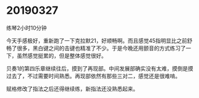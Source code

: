 # 20190327

练琴2小时10分钟

今天手感极好，重新跑了一下克拉默21，好顺畅啊。而且感觉45指明显比之前舒畅了很多，黑白键之间的击键也精准了不少。于是今晚还用颤音的方式练习了一下，虽然感觉挺累的，但是整体感觉很好。

贝奏1的第四乐章继续往后，摸到了再现部。中间发展部确实没有太难，摸倒是摸过去了，不过需要时间熟悉。再现部依然有那些三对二，感觉还是很难啃。

赋格修改了指法之后还得继续练，新指法还没熟悉起来。
